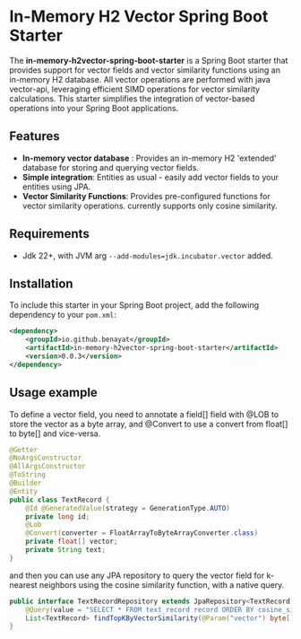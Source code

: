 # In-Memory H2 Vector Spring Boot Starter

The **in-memory-h2vector-spring-boot-starter** is a Spring Boot starter that provides support for vector fields and vector similarity functions using an in-memory H2 database. 
All vector operations are performed with java vector-api, leveraging efficient SIMD operations for vector similarity calculations.
This starter simplifies the integration of vector-based operations into your Spring Boot applications.

## Features

- **In-memory vector database** : Provides an in-memory H2 'extended' database for storing and querying vector fields.
- **Simple integration**: Entities as usual - easily add vector fields to your entities using JPA.
- **Vector Similarity Functions**: Provides pre-configured functions for vector similarity operations. currently supports only cosine similarity.

## Requirements
- Jdk 22+, with JVM arg `--add-modules=jdk.incubator.vector` added.
## Installation
To include this starter in your Spring Boot project, add the following dependency to your `pom.xml`:

```xml
<dependency>
    <groupId>io.github.benayat</groupId>
    <artifactId>in-memory-h2vector-spring-boot-starter</artifactId>
    <version>0.0.3</version>
</dependency>
```
## Usage example
To define a vector field, you need to annotate a field[] field with @LOB to store the vector as a byte array, and @Convert to use a convert from float[] to byte[] and vice-versa. 
```java
@Getter
@NoArgsConstructor
@AllArgsConstructor
@ToString
@Builder
@Entity
public class TextRecord {
    @Id @GeneratedValue(strategy = GenerationType.AUTO)
    private long id;
    @Lob
    @Convert(converter = FloatArrayToByteArrayConverter.class)
    private float[] vector;
    private String text;
}
```
and then you can use any JPA repository to query the vector field for k-nearest neighbors using the cosine similarity function, with a native query.

```java
public interface TextRecordRepository extends JpaRepository<TextRecord, Long> {
    @Query(value = "SELECT * FROM text_record record ORDER BY cosine_similarity(record.vector, :vector) DESC LIMIT :k", nativeQuery = true)
    List<TextRecord> findTopKByVectorSimilarity(@Param("vector") byte[] vector, @Param("k") int k);
}
```
